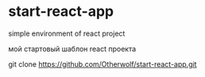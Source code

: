 # start-react-app
simple environment of react project

мой стартовый шаблон react проекта

git clone https://github.com/Otherwolf/start-react-app.git
